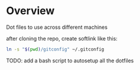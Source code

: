 # Overview

Dot files to use across different machines

after cloning the repo, create softlink like this:

```bash
ln -s "$(pwd)/gitconfig" ~/.gitconfig
```

TODO: add a bash script to autosetup all the dotfiles

